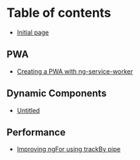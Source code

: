 # Table of contents

* [Initial page](README.md)

## PWA

* [Creating a PWA with ng-service-worker](pwa/creating-a-pwa-with-ng-service-worker.md)

## Dynamic Components

* [Untitled](dynamic-components/untitled.md)

## Performance

* [Improving ngFor using trackBy pipe](performance/improving-ngfor-using-trackby-pipe.md)

